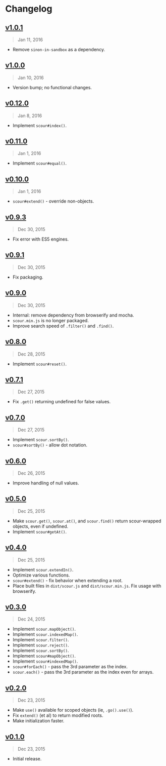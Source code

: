# Changelog

## [v1.0.1]
> Jan 11, 2016

- Remove `sinon-in-sandbox` as a dependency.

[v1.0.1]: https://github.com/rstacruz/scour/compare/v1.0.0...v1.0.1

## [v1.0.0]
> Jan 10, 2016

- Version bump; no functional changes.

[v1.0.0]: https://github.com/rstacruz/scour/compare/v0.12.0...v1.0.0

## [v0.12.0]
> Jan  8, 2016

- Implement `scour#index()`.

## [v0.11.0]
> Jan 1, 2016

- Implement `scour#equal()`.

## [v0.10.0]
> Jan 1, 2016

- `scour#extend()` - override non-objects.

## [v0.9.3]
> Dec 30, 2015

- Fix error with ES5 engines.

## [v0.9.1]
> Dec 30, 2015

- Fix packaging.

## [v0.9.0]
> Dec 30, 2015

- Internal: remove dependency from browserify and mocha.
- `scour.min.js` is no longer packaged.
- Improve search speed of `.filter()` and `.find()`.

## [v0.8.0]
> Dec 28, 2015

- Implement `scour#reset()`.

## [v0.7.1]
> Dec 27, 2015

- Fix `.get()` returning undefined for false values.

## [v0.7.0]
> Dec 27, 2015

- Implement `scour.sortBy()`.
- `scour#sortBy()` - allow dot notation.

## [v0.6.0]
> Dec 26, 2015

- Improve handling of null values.

## [v0.5.0]
> Dec 25, 2015

- Make `scour.get()`, `scour.at()`, and `scour.find()` return scour-wrapped objects, even if undefined.
- Implement `scour#getAt()`.

## [v0.4.0]
> Dec 25, 2015

- Implement `scour.extendIn()`.
- Optimize various functions.
- `scour#extend()` - fix behavior when extending a root.
- Place built files in `dist/scour.js` and `dist/scour.min.js`.
 Fix usage with browserify.

## [v0.3.0]
> Dec 24, 2015

- Implement `scour.mapObject()`.
- Implement `scour.indexedMap()`.
- Implement `scour.filter()`.
- Implement `scour.reject()`.
- Implement `scour.sortBy()`.
- Implement `scour#mapObject()`.
- Implement `scour#indexedMap()`.
- `scour#forEach()` - pass the 3rd parameter as the index.
- `scour.each()` - pass the 3rd parameter as the index even for arrays.

## [v0.2.0]
> Dec 23, 2015

- Make `use()` available for scoped objects (ie, `.go().use()`).
- Fix `extend()` (et al) to return modified roots.
- Make initialization faster.

## [v0.1.0]
> Dec 23, 2015

- Initial release.

[v0.1.0]: https://github.com/rstacruz/scour/compare/v0.0.0...v0.1.0
[v0.2.0]: https://github.com/rstacruz/scour/compare/v0.1.0...v0.2.0
[v0.3.0]: https://github.com/rstacruz/scour/compare/v0.2.0...v0.3.0
[v0.4.0]: https://github.com/rstacruz/scour/compare/v0.3.0...v0.4.0
[v0.5.0]: https://github.com/rstacruz/scour/compare/v0.4.0...v0.5.0
[v0.6.0]: https://github.com/rstacruz/scour/compare/v0.5.0...v0.6.0
[v0.7.0]: https://github.com/rstacruz/scour/compare/v0.6.0...v0.7.0
[v0.7.1]: https://github.com/rstacruz/scour/compare/v0.7.0...v0.7.1
[v0.8.0]: https://github.com/rstacruz/scour/compare/v0.7.1...v0.8.0
[v0.9.0]: https://github.com/rstacruz/scour/compare/v0.8.0...v0.9.0
[v0.9.1]: https://github.com/rstacruz/scour/compare/v0.9.0...v0.9.1
[v0.9.3]: https://github.com/rstacruz/scour/compare/v0.9.1...v0.9.3
[v0.10.0]: https://github.com/rstacruz/scour/compare/v0.9.3...v0.10.0
[v0.11.0]: https://github.com/rstacruz/scour/compare/v0.10.0...v0.11.0
[v0.12.0]: https://github.com/rstacruz/scour/compare/v0.11.0...v0.12.0
